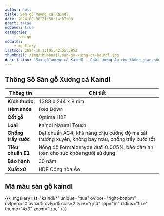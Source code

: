```yaml
---
author: null
title: Sàn gỗ Xương cá Kaindl
date: 2024-08-30T21:50:14+07:00
draft: false
noCover: true
categories:
    - san-go
modules:
    - mgallery
lastmod: 2024-10-13T05:42:55.595Z
thumbnail: /img/thumbnail/san-go-xuong-ca-kaindl.jpg
description: "Sàn gỗ xương cá Kaindl - Chất lượng Áo cho không gian sống đẳng cấp. Độ bền cao, chống trầy xước tuyệt vời. Đa dạng màu sắc, phù hợp mọi phong cách. "
---
```

## Thông Số Sàn gỗ Xương cá Kaindl
| **Thông tin**            | **Chi tiết**                                                                                   |
|--------------------------|------------------------------------------------------------------------------------------------|
| **Kích thước**           | 1383 x 244 x 8 mm                                                                              |
| **Hèm khóa**             | Fold Down                                                                                      |
| **Cốt gỗ**               | Optima HDF                                                                                     |
| **Loại**                 | Kaindl Natural Touch                                                                           |
| **Chống trầy xước**      | Đạt chuẩn AC4, khả năng chịu cường độ ma sát thường xuyên, không bay màu, chống trầy xước tốt |
| **Tiêu chuẩn E1**        | Nồng độ Formaldehyde dưới 0.005%, bảo đảm an toàn cho sức khỏe người sử dụng                   |
| **Bảo hành**             | 30 năm                                                                                         |
| **Xuất xứ**              | HDF Cộng hòa Áo                                                                                |


## Mã màu sàn gỗ kaindl

{{< mgallery list="kaindl/*" unique="true" ovlpos="right-bottom" ovlperc=10 ovlx=15 ovly=15 cols=2 type="grid" gap="m" radius="true" thumb="4x3" zoom="true" >}}